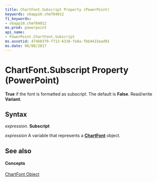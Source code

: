 ```yaml
---
title: ChartFont.Subscript Property (PowerPoint)
keywords: vbapp10.chm704012
f1_keywords:
- vbapp10.chm704012
ms.prod: powerpoint
api_name:
- PowerPoint.ChartFont.Subscript
ms.assetid: 47460379-f713-6338-fe8a-fbb4415ead91
ms.date: 06/08/2017
---
```



# ChartFont.Subscript Property (PowerPoint)

 **True** if the font is formatted as subscript. The default is **False**. Read/write **Variant**.


## Syntax

 _expression_. **Subscript**

 _expression_ A variable that represents a **[ChartFont](chartfont-object-powerpoint.md)** object.


## See also


#### Concepts


[ChartFont Object](chartfont-object-powerpoint.md)

